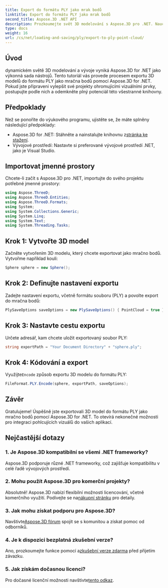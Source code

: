 ```yaml
---
title: Export do formátu PLY jako mrak bodů
linktitle: Export do formátu PLY jako mrak bodů
second_title: Aspose.3D .NET API
description: Prozkoumejte svět 3D modelování s Aspose.3D pro .NET. Naučte se exportovat modely do formátu PLY bez námahy. Pozvedněte své projekty pomocí ohromujících vizuálů.
type: docs
weight: 16
url: /cs/net/loading-and-saving/ply/export-to-ply-point-cloud/
---
```

## Úvod
dynamickém světě 3D modelování a vývoje vyniká Aspose.3D for .NET jako výkonná sada nástrojů. Tento tutoriál vás provede procesem exportu 3D modelů do formátu PLY jako mračna bodů pomocí Aspose.3D for .NET. Pokud jste připraveni vylepšit své projekty ohromujícími vizuálními prvky, postupujte podle nich a odemkněte plný potenciál této všestranné knihovny.
## Předpoklady
Než se ponoříte do výukového programu, ujistěte se, že máte splněny následující předpoklady:
-  Aspose.3D for .NET: Stáhněte a nainstalujte knihovnu z[stránka ke stažení](https://releases.aspose.com/3d/net/).
- Vývojové prostředí: Nastavte si preferované vývojové prostředí .NET, jako je Visual Studio.
## Importovat jmenné prostory
Chcete-li začít s Aspose.3D pro .NET, importujte do svého projektu potřebné jmenné prostory:
```csharp
using Aspose.ThreeD;
using Aspose.ThreeD.Entities;
using Aspose.ThreeD.Formats;
using System;
using System.Collections.Generic;
using System.Linq;
using System.Text;
using System.Threading.Tasks;
```
## Krok 1: Vytvořte 3D model
Začněte vytvořením 3D modelu, který chcete exportovat jako mračno bodů. Vytvořme například kouli:
```csharp
Sphere sphere = new Sphere();
```
## Krok 2: Definujte nastavení exportu
Zadejte nastavení exportu, včetně formátu souboru (PLY) a povolte export do mračna bodů:
```csharp
PlySaveOptions saveOptions = new PlySaveOptions() { PointCloud = true };
```
## Krok 3: Nastavte cestu exportu
Určete adresář, kam chcete uložit exportovaný soubor PLY:
```csharp
string exportPath = "Your Document Directory" + "sphere.ply";
```
## Krok 4: Kódování a export
 Využijte`Encode` způsob exportu 3D modelu do formátu PLY:
```csharp
FileFormat.PLY.Encode(sphere, exportPath, saveOptions);
```
## Závěr
Gratulujeme! Úspěšně jste exportovali 3D model do formátu PLY jako mračno bodů pomocí Aspose.3D for .NET. To otevírá nekonečné možnosti pro integraci pohlcujících vizuálů do vašich aplikací.

## Nejčastější dotazy
### 1. Je Aspose.3D kompatibilní se všemi .NET frameworky?
Aspose.3D podporuje různé .NET frameworky, což zajišťuje kompatibilitu v celé řadě vývojových prostředí.
### 2. Mohu použít Aspose.3D pro komerční projekty?
 Absolutně! Aspose.3D nabízí flexibilní možnosti licencování, včetně komerčního využití. Podívejte se na[nákupní stránku](https://purchase.aspose.com/buy) pro detaily.
### 3. Jak mohu získat podporu pro Aspose.3D?
 Navštivte[Aspose.3D fórum](https://forum.aspose.com/c/3d/18) spojit se s komunitou a získat pomoc od odborníků.
### 4. Je k dispozici bezplatná zkušební verze?
 Ano, prozkoumejte funkce pomocí a[zkušební verze zdarma](https://releases.aspose.com/) před přijetím závazku.
### 5. Jak získám dočasnou licenci?
 Pro dočasné licenční možnosti navštivte[tento odkaz](https://purchase.aspose.com/temporary-license/).
